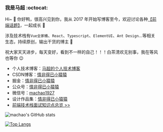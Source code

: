 ### 我是马超 :octocat:

Hi~ 👋 你好鸭，很高兴见到你，我从 2017 年开始写博客至今，欢迎讨论各种[【前端话题】](https://github.com/machao07/interview-questions)，一起成长 :two_men_holding_hands:

涉及技术栈有`Vue全家桶`、`React`、`Typescript`、`ElementUI`、`Ant Design`...等相关生态，持续原创，输出干货的博主 :running:

祝大家天天进步，每天变好，看到不一样的自己！！！白茶清欢无别事，我在等风也等你 :wink: 

- 个人技术博客：[马超的个人技术博客](https://machao07.github.io/)
- CSDN博客：[情非得已小猿猿](https://blog.csdn.net/weixin_43924228)
- 掘金：[情非得已小猿猿](https://juejin.cn/user/1337486669527096)
- 公众号：[情非得已小猿猿](https://machao07.github.io/img/official_account.jpg)
- 微信号：[machao1927](https://machao07.github.io/img/wechat.jpg)
- 设计作品集：[情非得已小猿猿](https://machao07.zcool.com.cn/)
- [前端技术栈面试知识点总览 >>](https://github.com/machao07/interview-questions)

  
![machao's GitHub stats](https://github-readme-stats.vercel.app/api?username=machao07&show_icons=true)

    
[![Top Langs](https://github-readme-stats.vercel.app/api/top-langs/?username=machao07&layout=compact&hide=html)](https://github.com/anuraghazra/github-readme-stats)
  

